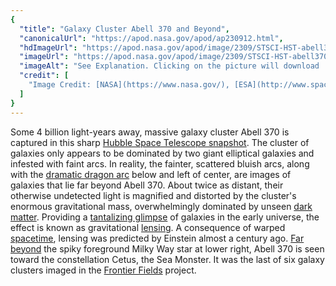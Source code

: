 ```yaml
---
{
  "title": "Galaxy Cluster Abell 370 and Beyond",
  "canonicalUrl": "https://apod.nasa.gov/apod/ap230912.html",
  "hdImageUrl": "https://apod.nasa.gov/apod/image/2309/STSCI-HST-abell370_1797x2000.jpg",
  "imageUrl": "https://apod.nasa.gov/apod/image/2309/STSCI-HST-abell370_1024.jpg",
  "imageAlt": "See Explanation. Clicking on the picture will download  the highest resolution version available.",
  "credit": [
    "Image Credit: [NASA](https://www.nasa.gov/), [ESA](http://www.spacetelescope.org/), Jennifer Lotz and the [HFF Team](https://frontierfields.org/about/) ([STScI](http://www.stsci.edu/portal/))"
  ]
}
---
```


Some 4 billion light-years away, massive galaxy cluster Abell 370 is captured in this sharp [Hubble Space Telescope snapshot](https://hubblesite.org/contents/media/images/2017/20/4024-Image.html). The cluster of galaxies only appears to be dominated by two giant elliptical galaxies and infested with faint arcs. In reality, the fainter, scattered bluish arcs, along with the [dramatic dragon arc](https://apod.nasa.gov/apod/ap160828.html) below and left of center, are images of galaxies that lie far beyond Abell 370. About twice as distant, their otherwise undetected light is magnified and distorted by the cluster's enormous gravitational mass, overwhelmingly dominated by unseen [dark matter](https://en.wikipedia.org/wiki/Dark_matter#Galaxy_clusters). Providing a [tantalizing glimpse](http://webbtelescope.org/) of galaxies in the early universe, the effect is known as gravitational [lensing](https://apod.nasa.gov/apod/ap151127.html). A consequence of warped [spacetime](http://www.black-holes.org/), lensing was predicted by Einstein almost a century ago. [Far beyond](https://hubblesite.org/contents/media/videos/2017/20/953-Video.html) the spiky foreground Milky Way star at lower right, Abell 370 is seen toward the constellation Cetus, the Sea Monster. It was the last of six galaxy clusters imaged in the [Frontier Fields](https://frontierfields.org/) project.
